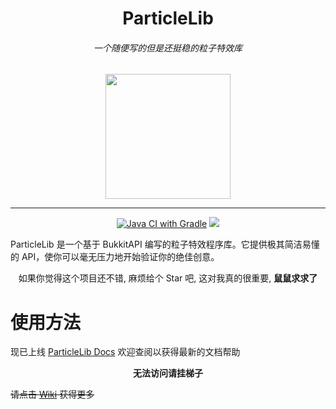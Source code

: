 <div align="center">
    <h1>ParticleLib</h1>
    <h6>一个随便写的但是还挺稳的粒子特效库</h6>
    <img src="https://z4a.net/images/2023/01/29/1673056016859.jpg" width="200" height="200">

----

[![Java CI with Gradle](https://github.com/602723113/ParticleLib/actions/workflows/gradle.yml/badge.svg)](https://github.com/602723113/ParticleLib/actions/workflows/gradle.yml)
[![](https://jitpack.io/v/602723113/ParticleLib.svg)](https://jitpack.io/#602723113/ParticleLib)

</div>

ParticleLib 是一个基于 BukkitAPI 编写的粒子特效程序库。它提供极其简洁易懂的 API，使你可以毫无压力地开始验证你的绝佳创意。

<div align="center">
如果你觉得这个项目还不错, 麻烦给个 Star 吧, 这对我真的很重要, <b>鼠鼠求求了</b>
</div>

# 使用方法

现已上线 [ParticleLib Docs](https://effect.zoyn.top/) 欢迎查阅以获得最新的文档帮助

<div align="center">
<b>无法访问请挂梯子</b>
</div>

~~请点击 [Wiki](https://github.com/602723113/ParticleLib/wiki) 获得更多~~
